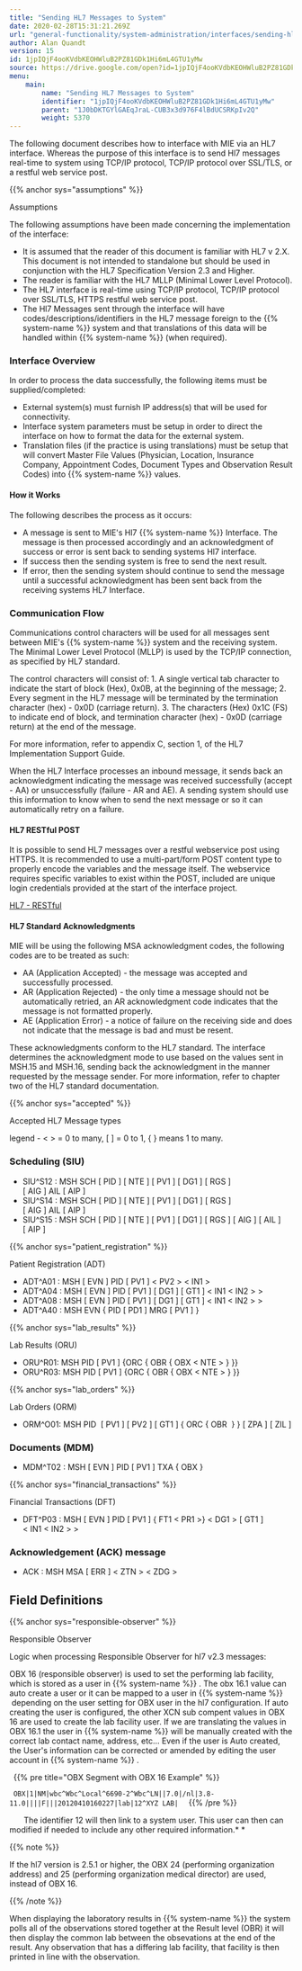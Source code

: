 ```yaml
---
title: "Sending HL7 Messages to System"
date: 2020-02-28T15:31:21.269Z
url: "general-functionality/system-administration/interfaces/sending-hl7-messages-to-system.html"
author: Alan Quandt
version: 15
id: 1jpIQjF4ooKVdbKEOHWluB2PZ81GDk1Hi6mL4GTU1yMw
source: https://drive.google.com/open?id=1jpIQjF4ooKVdbKEOHWluB2PZ81GDk1Hi6mL4GTU1yMw
menu:
    main:
        name: "Sending HL7 Messages to System"
        identifier: "1jpIQjF4ooKVdbKEOHWluB2PZ81GDk1Hi6mL4GTU1yMw"
        parent: "1J0bDKTGYlGAEqJraL-CUB3x3d976F4lBdUCSRKpIv2Q"
        weight: 5370
---
```

The following document describes how to interface with MIE via an HL7 interface. Whereas the purpose of this interface is to send Hl7 messages real-time to system using TCP/IP protocol, TCP/IP protocol over SSL/TLS, or a restful web service post.

{{% anchor sys="assumptions" %}}

Assumptions

The following assumptions have been made concerning the implementation of the interface:

* It is assumed that the reader of this document is familiar with HL7 v 2.X. This document is not intended to standalone but should be used in conjunction with the HL7 Specification Version 2.3 and Higher.
* The reader is familiar with the HL7 MLLP (Minimal Lower Level Protocol).
* The HL7 interface is real-time using TCP/IP protocol, TCP/IP protocol over SSL/TLS, HTTPS restful web service post.
* The Hl7 Messages sent through the interface will have codes/descriptions/identifiers in the HL7 message foreign to the {{% system-name %}} system and that translations of this data will be handled within {{% system-name %}} (when required).

### Interface Overview

In order to process the data successfully, the following items must be supplied/completed:

* External system(s) must furnish IP address(s) that will be used for connectivity.
* Interface system parameters must be setup in order to direct the interface on how to format the data for the external system.
* Translation files (if the practice is using translations) must be setup that will convert Master File Values (Physician, Location, Insurance Company, Appointment Codes, Document Types and Observation Result Codes) into {{% system-name %}} values.

#### How it Works

The following describes the process as it occurs:

* A message is sent to MIE's Hl7 {{% system-name %}} Interface. The message is then processed accordingly and an acknowledgment of success or error is sent back to sending systems Hl7 interface.
* If success then the sending system is free to send the next result.
* If error, then the sending system should continue to send the message until a successful acknowledgment has been sent back from the receiving systems HL7 Interface.

### Communication Flow

Communications control characters will be used for all messages sent between MIE's {{% system-name %}} system and the receiving system. The Minimal Lower Level Protocol (MLLP) is used by the TCP/IP connection, as specified by HL7 standard.

The control characters will consist of: 1. A single vertical tab character to indicate the start of block (Hex), 0x0B, at the beginning of the message; 2. Every segment in the HL7 message will be terminated by the termination character (hex) - 0x0D (carriage return). 3. The characters (Hex) 0x1C (FS) to indicate end of block, and termination character (hex) - 0x0D (carriage return) at the end of the message.

For more information, refer to appendix C, section 1, of the HL7 Implementation Support Guide.

When the HL7 Interface processes an inbound message, it sends back an acknowledgment indicating the message was received successfully (accept - AA) or unsuccessfully (failure - AR and AE). A sending system should use this information to know when to send the next message or so it can automatically retry on a failure.

#### HL7 RESTful POST

It is possible to send HL7 messages over a restful webservice post using HTTPS. It is recommended to use a multi-part/form POST content type to properly encode the variables and the message itself. The webservice requires specific variables to exist within the POST, included are unique login credentials provided at the start of the interface project.

[HL7 - RESTful](hl7-restful.html)

#### HL7 Standard Acknowledgments

MIE will be using the following MSA acknowledgment codes, the following codes are to be treated as such:

* AA (Application Accepted) - the message was accepted and successfully processed.
* AR (Application Rejected) - the only time a message should not be automatically retried, an AR acknowledgment code indicates that the message is not formatted properly.
* AE (Application Error) - a notice of failure on the receiving side and does not indicate that the message is bad and must be resent.

These acknowledgments conform to the HL7 standard. The interface determines the acknowledgment mode to use based on the values sent in MSH.15 and MSH.16, sending back the acknowledgment in the manner requested by the message sender. For more information, refer to chapter two of the HL7 standard documentation.

{{% anchor sys="accepted" %}}

Accepted HL7 Message types

legend - < > = 0 to many, [ ] = 0 to 1, { } means 1 to many.

### Scheduling (SIU)

* SIU^S12 : MSH SCH [ PID ] [ NTE ] [ PV1 ] [ DG1 ] [ RGS ] [ AIG ] AIL [ AIP ]
* SIU^S14 : MSH SCH [ PID ] [ NTE ] [ PV1 ] [ DG1 ] [ RGS ] [ AIG ] AIL [ AIP ]
* SIU^S15 : MSH SCH [ PID ] [ NTE ] [ PV1 ] [ DG1 ] [ RGS ] [ AIG ] [ AIL ] [ AIP ]

{{% anchor sys="patient_registration" %}}

Patient Registration (ADT)

* ADT^A01 : MSH [ EVN ] PID [ PV1 ] < PV2 > < IN1 >
* ADT^A04 : MSH [ EVN ] PID [ PV1 ] [ DG1 ] [ GT1 ] < IN1 < IN2 > >
* ADT^A08 : MSH [ EVN ] PID [ PV1 ] [ DG1 ] [ GT1 ] < IN1 < IN2 > >
* ADT^A40 : MSH EVN { PID [ PD1 ] MRG [ PV1 ] }

{{% anchor sys="lab_results" %}}

Lab Results (ORU)

* ORU^R01: MSH PID [ PV1 ] {ORC { OBR { OBX < NTE > } }}
* ORU^R03: MSH PID [ PV1 ] {ORC { OBR { OBX < NTE > } }}

{{% anchor sys="lab_orders" %}}

Lab Orders (ORM)

* ORM^O01: MSH PID <NTE> [ PV1 ] [ PV2 ] <IN1> [ GT1 ] { ORC { OBR <NTE> <DG1> <OBX> } } [ ZPA ] [ ZIL ]

### Documents (MDM)

* MDM^T02 : MSH [ EVN ] PID [ PV1 ] TXA { OBX }

{{% anchor sys="financial_transactions" %}}

Financial Transactions (DFT)

* DFT^P03 : MSH [ EVN ] PID [ PV1 ] <OBX> { FT1 < PR1 >} < DG1 > [ GT1 ] < IN1 < IN2 > >

### Acknowledgement (ACK) message

* ACK : MSH MSA [ ERR ] < ZTN > < ZDG >

## Field Definitions

{{% anchor sys="responsible-observer" %}}

Responsible Observer

Logic when processing Responsible Observer for hl7 v2.3 messages:

OBX 16 (responsible observer) is used to set the performing lab facility, which is stored as a user in {{% system-name %}} . The obx 16.1 value can auto create a user or it can be mapped to a user in {{% system-name %}}  depending on the user setting for OBX user in the hl7 configuration. If auto creating the user is configured, the other XCN sub compent values in OBX 16 are used to create the lab facility user. If we are translating the values in OBX 16.1 the user in {{% system-name %}} will be manually created with the correct lab contact name, address, etc... Even if the user is Auto created, the User's information can be corrected or amended by editing the user account in {{% system-name %}} .



` `{{% pre title="OBX Segment with OBX 16 Example" %}}

`  OBX|1|NM|wbc^Wbc^Local^6690-2^Wbc^LN||7.0|/nl|3.8-11.0||||F|||20120410160227|lab|12^XYZ LAB| 
`
` `{{% /pre %}}


`  
`
The identifier 12 will then link to a system user. This user can then can modified if needed to include any other required information.* *

{{% note %}}

If the hl7 version is 2.5.1 or higher, the OBX 24 (performing organization address) and 25 (performing organization medical director) are used, instead of OBX 16.

{{% /note %}}


When displaying the laboratory results in {{% system-name %}} the system polls all of the observations stored together at the Result level (OBR) it will then display the common lab between the obsevations at the end of the result. Any observation that has a differing lab facility, that facility is then printed in line with the observation.


